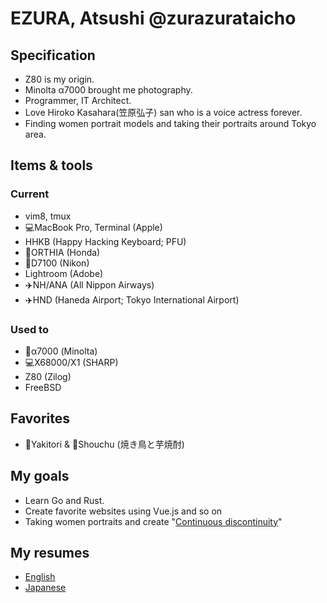 # EZURA, Atsushi @zurazurataicho

## Specification
- Z80 is my origin.
- Minolta α7000 brought me photography.
- Programmer, IT Architect.
- Love Hiroko Kasahara(笠原弘子) san who is a voice actress forever.
- Finding women portrait models and taking their portraits around Tokyo area.

## Items & tools
### Current
- vim8, tmux
- 💻MacBook Pro, Terminal (Apple)
- HHKB (Happy Hacking Keyboard; PFU)
- 🚗ORTHIA (Honda)
- 📸D7100 (Nikon)
- Lightroom (Adobe)
- ✈️NH/ANA (All Nippon Airways)
- ✈️HND (Haneda Airport; Tokyo International Airport)
### Used to
- 📸α7000 (Minolta) 
- 💻X68000/X1 (SHARP)
- Z80 (Zilog)
- FreeBSD

## Favorites
- 🐔Yakitori & 🍶Shouchu (焼き鳥と芋焼酎)

## My goals
- Learn Go and Rust.
- Create favorite websites using Vue.js and so on
- Taking women portraits and create "[Continuous discontinuity](https://www.lensculture.com/atsushi-ezura)"

## My resumes
- [English](https://github.com/zurazurataicho/resume/blob/master/README_en.md)
- [Japanese](https://github.com/zurazurataicho/resume/blob/master/README.md)
